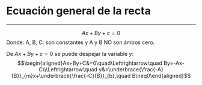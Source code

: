 # Ecuación general de la recta
***
$$
Ax+By+c = 0
$$
Donde:
A, B, C: son constantes y A y B NO son ámbos cero.

De $Ax+By+c = 0$ se puede despejar la variable $y$:
$$\begin{aligned}Ax+By+C&=0\quad\Leftrightarrow\quad By=-Ax-C\\\Leftrightarrow\quad y&=\underbrace{\frac{-A}{B}}_{m}x+\underbrace{\frac{-C}{B}}_{b},\quad B\neq0\end{aligned}$$
